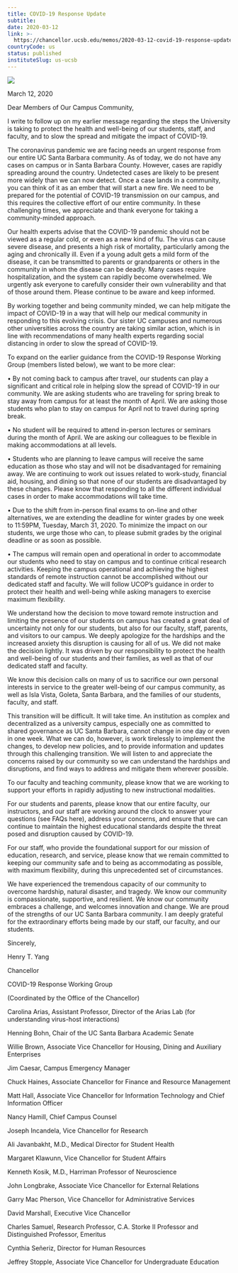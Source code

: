 ```yaml
---
title: COVID-19 Response Update
subtitle: 
date: 2020-03-12
link: >-
  https://chancellor.ucsb.edu/memos/2020-03-12-covid-19-response-update
countryCode: us
status: published
instituteSlug: us-ucsb
---
```

![](https://chancellor.ucsb.edu/themes/ucsbweb/favicon.ico)

March 12, 2020



Dear Members of Our Campus Community,



I write to follow up on my earlier message regarding the steps the University is taking to protect the health and well-being of our students, staff, and faculty, and to slow the spread and mitigate the impact of COVID-19.



The coronavirus pandemic we are facing needs an urgent response from our entire UC Santa Barbara community. As of today, we do not have any cases on campus or in Santa Barbara County. However, cases are rapidly spreading around the country. Undetected cases are likely to be present more widely than we can now detect. Once a case lands in a community, you can think of it as an ember that will start a new fire. We need to be prepared for the potential of COVID-19 transmission on our campus, and this requires the collective effort of our entire community. In these challenging times, we appreciate and thank everyone for taking a community-minded approach.



Our health experts advise that the COVID-19 pandemic should not be viewed as a regular cold, or even as a new kind of flu. The virus can cause severe disease, and presents a high risk of mortality, particularly among the aging and chronically ill. Even if a young adult gets a mild form of the disease, it can be transmitted to parents or grandparents or others in the community in whom the disease can be deadly. Many cases require hospitalization, and the system can rapidly become overwhelmed. We urgently ask everyone to carefully consider their own vulnerability and that of those around them. Please continue to be aware and keep informed.



By working together and being community minded, we can help mitigate the impact of COVID-19 in a way that will help our medical community in responding to this evolving crisis. Our sister UC campuses and numerous other universities across the country are taking similar action, which is in line with recommendations of many health experts regarding social distancing in order to slow the spread of COVID-19.



To expand on the earlier guidance from the COVID-19 Response Working Group (members listed below), we want to be more clear:



• By not coming back to campus after travel, our students can play a significant and critical role in helping slow the spread of COVID-19 in our community. We are asking students who are traveling for spring break to stay away from campus for at least the month of April. We are asking those students who plan to stay on campus for April not to travel during spring break.



• No student will be required to attend in-person lectures or seminars during the month of April. We are asking our colleagues to be flexible in making accommodations at all levels.



• Students who are planning to leave campus will receive the same education as those who stay and will not be disadvantaged for remaining away. We are continuing to work out issues related to work-study, financial aid, housing, and dining so that none of our students are disadvantaged by these changes. Please know that responding to all the different individual cases in order to make accommodations will take time.



• Due to the shift from in-person final exams to on-line and other alternatives, we are extending the deadline for winter grades by one week to 11:59PM, Tuesday, March 31, 2020. To minimize the impact on our students, we urge those who can, to please submit grades by the original deadline or as soon as possible.



• The campus will remain open and operational in order to accommodate our students who need to stay on campus and to continue critical research activities. Keeping the campus operational and achieving the highest standards of remote instruction cannot be accomplished without our dedicated staff and faculty. We will follow UCOP’s guidance in order to protect their health and well-being while asking managers to exercise maximum flexibility.



We understand how the decision to move toward remote instruction and limiting the presence of our students on campus has created a great deal of uncertainty not only for our students, but also for our faculty, staff, parents, and visitors to our campus. We deeply apologize for the hardships and the increased anxiety this disruption is causing for all of us. We did not make the decision lightly. It was driven by our responsibility to protect the health and well-being of our students and their families, as well as that of our dedicated staff and faculty.



We know this decision calls on many of us to sacrifice our own personal interests in service to the greater well-being of our campus community, as well as Isla Vista, Goleta, Santa Barbara, and the families of our students, faculty, and staff.



This transition will be difficult. It will take time. An institution as complex and decentralized as a university campus, especially one as committed to shared governance as UC Santa Barbara, cannot change in one day or even in one week. What we can do, however, is work tirelessly to implement the changes, to develop new policies, and to provide information and updates through this challenging transition. We will listen to and appreciate the concerns raised by our community so we can understand the hardships and disruptions, and find ways to address and mitigate them wherever possible.



To our faculty and teaching community, please know that we are working to support your efforts in rapidly adjusting to new instructional modalities.



For our students and parents, please know that our entire faculty, our instructors, and our staff are working around the clock to answer your questions (see FAQs here), address your concerns, and ensure that we can continue to maintain the highest educational standards despite the threat posed and disruption caused by COVID-19.



For our staff, who provide the foundational support for our mission of education, research, and service, please know that we remain committed to keeping our community safe and to being as accommodating as possible, with maximum flexibility, during this unprecedented set of circumstances.



We have experienced the tremendous capacity of our community to overcome hardship, natural disaster, and tragedy. We know our community is compassionate, supportive, and resilient. We know our community embraces a challenge, and welcomes innovation and change. We are proud of the strengths of our UC Santa Barbara community. I am deeply grateful for the extraordinary efforts being made by our staff, our faculty, and our students.



Sincerely,



Henry T. Yang

Chancellor

COVID-19 Response Working Group

(Coordinated by the Office of the Chancellor)



Carolina Arias, Assistant Professor, Director of the Arias Lab (for understanding virus-host interactions)

Henning Bohn, Chair of the UC Santa Barbara Academic Senate

Willie Brown, Associate Vice Chancellor for Housing, Dining and Auxiliary Enterprises

Jim Caesar, Campus Emergency Manager

Chuck Haines, Associate Chancellor for Finance and Resource Management

Matt Hall, Associate Vice Chancellor for Information Technology and Chief Information Officer

Nancy Hamill, Chief Campus Counsel

Joseph Incandela, Vice Chancellor for Research

Ali Javanbakht, M.D., Medical Director for Student Health

Margaret Klawunn, Vice Chancellor for Student Affairs

Kenneth Kosik, M.D., Harriman Professor of Neuroscience

John Longbrake, Associate Vice Chancellor for External Relations

Garry Mac Pherson, Vice Chancellor for Administrative Services

David Marshall, Executive Vice Chancellor

Charles Samuel, Research Professor, C.A. Storke II Professor and Distinguished Professor, Emeritus

Cynthia Señeriz, Director for Human Resources

Jeffrey Stopple, Associate Vice Chancellor for Undergraduate Education